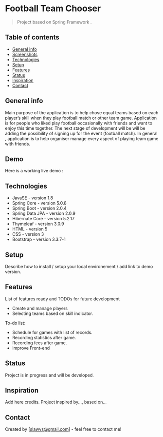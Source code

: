 # Football Team Chooser
> Project based on Spring Framework .

## Table of contents
* [General info](#general-info)
* [Screenshots](#screenshots)
* [Technologies](#technologies)
* [Setup](#setup)
* [Features](#features)
* [Status](#status)
* [Inspiration](#inspiration)
* [Contact](#contact)

## General info
Main purpose of the application is to help chose equal teams based on each player’s skill when they play football match or other team game. Application is for people who liked play football occasionally with friends and want to enjoy this time together.
The next stage of development will be will be adding the possibility of signing up for the event (football match).
In general , application is to help organiser manage every aspect of playing team game with friends.

## Demo
Here is a working live demo :

## Technologies
* JavaSE - version 1.8
* Spring Core - version 5.0.8
* Spring Boot - version 2.0.4
* Spring Data JPA - version 2.0.9
* Hibernate Core - version 5.2.17
* Thymeleaf - version 3.0.9
* HTML - version 5
* CSS - version 3
* Bootstrap - version 3.3.7-1

## Setup
Describe how to install / setup your local environement / add link to demo version.

## Features
List of features ready and TODOs for future development
* Create and manage players
* Selecting teams based on skill indicator.

To-do list:
* Schedule for games with list of records.
* Recording statistics after game.
* Recording fees after game.
* Improve Front-end

## Status
Project is in progress and will be developed.

## Inspiration
Add here credits. Project inspired by..., based on...

## Contact
Created by [slawvs@gmail.com] - feel free to contact me!
